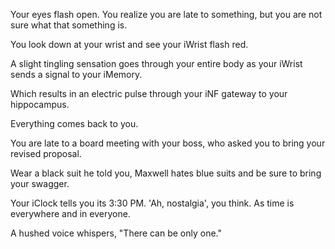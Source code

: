 Your eyes flash open.  You realize you are late to something, but you are not sure what that something is.  

You look down at your wrist and see your iWrist flash red.

A slight tingling sensation goes through your entire body as your iWrist sends a signal to your iMemory. 

Which results in an electric pulse through your iNF gateway to your hippocampus.

Everything comes back to you.

You are late to a board meeting with your boss, who asked you to bring your revised proposal.  

Wear a black suit he told you, Maxwell hates blue suits and be sure to bring your swagger.

Your iClock tells you its 3:30 PM.  'Ah, nostalgia', you think.  As time is everywhere and in everyone.

A hushed voice whispers, "There can be only one."